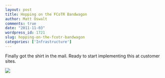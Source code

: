 ```yaml
---
layout: post
title: Hopping on the FCoTR Bandwagon
author: Matt Oswalt
comments: true
date: "2011-11-03"
wordpress_id: 1721
slug: hopping-on-the-fcotr-bandwagon
categories: ['Infrastructure']
---
```



Finally got the shirt in the mail. Ready to start implementing this at customer sites.

[![](/assets/2011/11/FCoTR.jpg)](/assets/2011/11/FCoTR.jpg)


